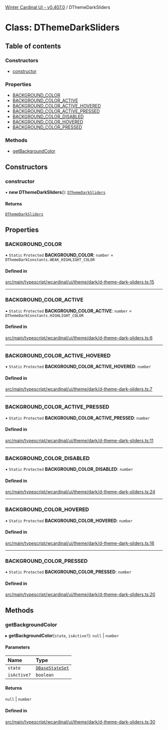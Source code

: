 [Winter Cardinal UI - v0.407.0](../index.md) / DThemeDarkSliders

# Class: DThemeDarkSliders

## Table of contents

### Constructors

- [constructor](DThemeDarkSliders.md#constructor)

### Properties

- [BACKGROUND\_COLOR](DThemeDarkSliders.md#background_color)
- [BACKGROUND\_COLOR\_ACTIVE](DThemeDarkSliders.md#background_color_active)
- [BACKGROUND\_COLOR\_ACTIVE\_HOVERED](DThemeDarkSliders.md#background_color_active_hovered)
- [BACKGROUND\_COLOR\_ACTIVE\_PRESSED](DThemeDarkSliders.md#background_color_active_pressed)
- [BACKGROUND\_COLOR\_DISABLED](DThemeDarkSliders.md#background_color_disabled)
- [BACKGROUND\_COLOR\_HOVERED](DThemeDarkSliders.md#background_color_hovered)
- [BACKGROUND\_COLOR\_PRESSED](DThemeDarkSliders.md#background_color_pressed)

### Methods

- [getBackgroundColor](DThemeDarkSliders.md#getbackgroundcolor)

## Constructors

### constructor

• **new DThemeDarkSliders**(): [`DThemeDarkSliders`](DThemeDarkSliders.md)

#### Returns

[`DThemeDarkSliders`](DThemeDarkSliders.md)

## Properties

### BACKGROUND\_COLOR

▪ `Static` `Protected` **BACKGROUND\_COLOR**: `number` = `DThemeDarkConstants.WEAK_HIGHLIGHT_COLOR`

#### Defined in

[src/main/typescript/wcardinal/ui/theme/dark/d-theme-dark-sliders.ts:15](https://github.com/winter-cardinal/winter-cardinal-ui/blob/v0.407.0/src/main/typescript/wcardinal/ui/theme/dark/d-theme-dark-sliders.ts#L15)

___

### BACKGROUND\_COLOR\_ACTIVE

▪ `Static` `Protected` **BACKGROUND\_COLOR\_ACTIVE**: `number` = `DThemeDarkConstants.HIGHLIGHT_COLOR`

#### Defined in

[src/main/typescript/wcardinal/ui/theme/dark/d-theme-dark-sliders.ts:6](https://github.com/winter-cardinal/winter-cardinal-ui/blob/v0.407.0/src/main/typescript/wcardinal/ui/theme/dark/d-theme-dark-sliders.ts#L6)

___

### BACKGROUND\_COLOR\_ACTIVE\_HOVERED

▪ `Static` `Protected` **BACKGROUND\_COLOR\_ACTIVE\_HOVERED**: `number`

#### Defined in

[src/main/typescript/wcardinal/ui/theme/dark/d-theme-dark-sliders.ts:7](https://github.com/winter-cardinal/winter-cardinal-ui/blob/v0.407.0/src/main/typescript/wcardinal/ui/theme/dark/d-theme-dark-sliders.ts#L7)

___

### BACKGROUND\_COLOR\_ACTIVE\_PRESSED

▪ `Static` `Protected` **BACKGROUND\_COLOR\_ACTIVE\_PRESSED**: `number`

#### Defined in

[src/main/typescript/wcardinal/ui/theme/dark/d-theme-dark-sliders.ts:11](https://github.com/winter-cardinal/winter-cardinal-ui/blob/v0.407.0/src/main/typescript/wcardinal/ui/theme/dark/d-theme-dark-sliders.ts#L11)

___

### BACKGROUND\_COLOR\_DISABLED

▪ `Static` `Protected` **BACKGROUND\_COLOR\_DISABLED**: `number`

#### Defined in

[src/main/typescript/wcardinal/ui/theme/dark/d-theme-dark-sliders.ts:24](https://github.com/winter-cardinal/winter-cardinal-ui/blob/v0.407.0/src/main/typescript/wcardinal/ui/theme/dark/d-theme-dark-sliders.ts#L24)

___

### BACKGROUND\_COLOR\_HOVERED

▪ `Static` `Protected` **BACKGROUND\_COLOR\_HOVERED**: `number`

#### Defined in

[src/main/typescript/wcardinal/ui/theme/dark/d-theme-dark-sliders.ts:16](https://github.com/winter-cardinal/winter-cardinal-ui/blob/v0.407.0/src/main/typescript/wcardinal/ui/theme/dark/d-theme-dark-sliders.ts#L16)

___

### BACKGROUND\_COLOR\_PRESSED

▪ `Static` `Protected` **BACKGROUND\_COLOR\_PRESSED**: `number`

#### Defined in

[src/main/typescript/wcardinal/ui/theme/dark/d-theme-dark-sliders.ts:20](https://github.com/winter-cardinal/winter-cardinal-ui/blob/v0.407.0/src/main/typescript/wcardinal/ui/theme/dark/d-theme-dark-sliders.ts#L20)

## Methods

### getBackgroundColor

▸ **getBackgroundColor**(`state`, `isActive?`): ``null`` \| `number`

#### Parameters

| Name | Type |
| :------ | :------ |
| `state` | [`DBaseStateSet`](../interfaces/DBaseStateSet.md) |
| `isActive?` | `boolean` |

#### Returns

``null`` \| `number`

#### Defined in

[src/main/typescript/wcardinal/ui/theme/dark/d-theme-dark-sliders.ts:30](https://github.com/winter-cardinal/winter-cardinal-ui/blob/v0.407.0/src/main/typescript/wcardinal/ui/theme/dark/d-theme-dark-sliders.ts#L30)
